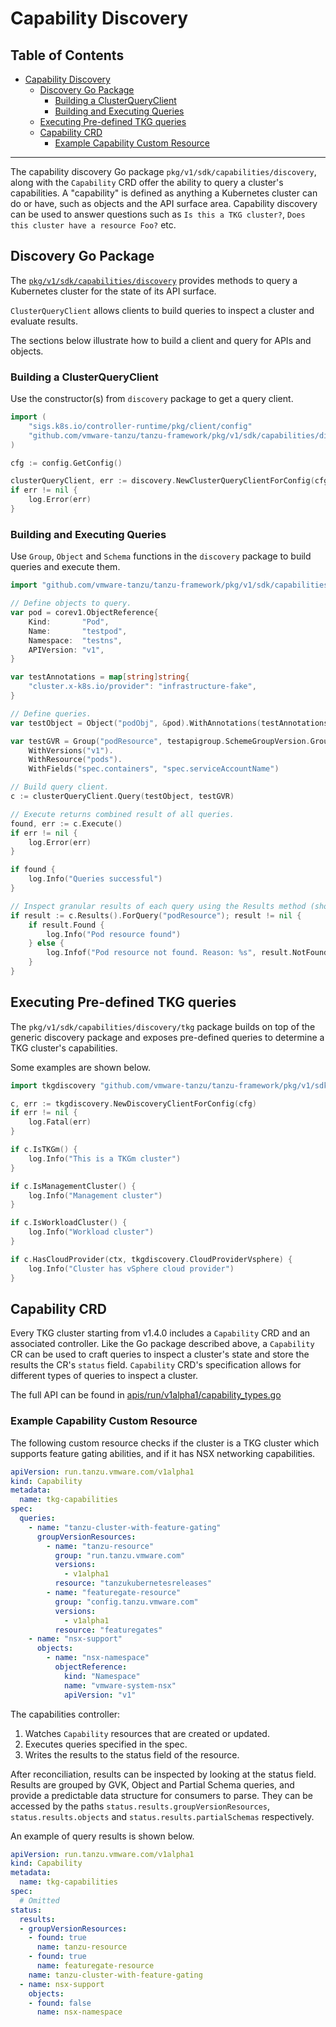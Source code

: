# Capability Discovery

## Table of Contents

* [Capability Discovery](#capability-discovery)
  * [Discovery Go Package](#discovery-go-package)
    * [Building a ClusterQueryClient](#building-a-clusterqueryclient)
    * [Building and Executing Queries](#building-and-executing-queries)
  * [Executing Pre-defined TKG queries](#executing-pre-defined-tkg-queries)
  * [Capability CRD](#capability-crd)
    * [Example Capability Custom Resource](#example-capability-custom-resource)

------------------------

The capability discovery Go package `pkg/v1/sdk/capabilities/discovery`, along with the `Capability` CRD offer the
ability to query a cluster's capabilities. A "capability" is defined as anything a Kubernetes cluster can do or have,
such as objects and the API surface area. Capability discovery can be used to answer questions such
as `Is this a TKG cluster?`, `Does this cluster have a resource Foo?` etc.

## Discovery Go Package

The [`pkg/v1/sdk/capabilities/discovery`](https://github.com/vmware-tanzu/tanzu-framework/tree/main/pkg/v1/sdk/capabilities/discovery)
provides methods to query a Kubernetes cluster for the state of its API surface.

`ClusterQueryClient` allows clients to build queries to inspect a cluster and evaluate results.

The sections below illustrate how to build a client and query for APIs and objects.

### Building a ClusterQueryClient

Use the constructor(s) from `discovery` package to get a query client.

```go
import (
    "sigs.k8s.io/controller-runtime/pkg/client/config"
    "github.com/vmware-tanzu/tanzu-framework/pkg/v1/sdk/capabilities/discovery"
)

cfg := config.GetConfig()

clusterQueryClient, err := discovery.NewClusterQueryClientForConfig(cfg)
if err != nil {
    log.Error(err)
}
```

### Building and Executing Queries

Use `Group`, `Object` and `Schema` functions in the `discovery` package to build queries and execute them.

```go
import "github.com/vmware-tanzu/tanzu-framework/pkg/v1/sdk/capabilities/discovery"

// Define objects to query.
var pod = corev1.ObjectReference{
    Kind:       "Pod",
    Name:       "testpod",
    Namespace:  "testns",
    APIVersion: "v1",
}

var testAnnotations = map[string]string{
    "cluster.x-k8s.io/provider": "infrastructure-fake",
}

// Define queries.
var testObject = Object("podObj", &pod).WithAnnotations(testAnnotations)

var testGVR = Group("podResource", testapigroup.SchemeGroupVersion.Group).
    WithVersions("v1").
    WithResource("pods").
    WithFields("spec.containers", "spec.serviceAccountName")

// Build query client.
c := clusterQueryClient.Query(testObject, testGVR)

// Execute returns combined result of all queries.
found, err := c.Execute()
if err != nil {
    log.Error(err)
}

if found {
    log.Info("Queries successful")
}

// Inspect granular results of each query using the Results method (should be called after Execute).
if result := c.Results().ForQuery("podResource"); result != nil {
    if result.Found {
        log.Info("Pod resource found")
    } else {
        log.Infof("Pod resource not found. Reason: %s", result.NotFoundReason)
    }
}
```

## Executing Pre-defined TKG queries

The `pkg/v1/sdk/capabilities/discovery/tkg` package builds on top of the generic discovery package and exposes
pre-defined queries to determine a TKG cluster's capabilities.

Some examples are shown below.

```go
import tkgdiscovery "github.com/vmware-tanzu/tanzu-framework/pkg/v1/sdk/capabilities/discovery/tkg"

c, err := tkgdiscovery.NewDiscoveryClientForConfig(cfg)
if err != nil {
    log.Fatal(err)
}

if c.IsTKGm() {
    log.Info("This is a TKGm cluster")
}

if c.IsManagementCluster() {
    log.Info("Management cluster")
}

if c.IsWorkloadCluster() {
    log.Info("Workload cluster")
}

if c.HasCloudProvider(ctx, tkgdiscovery.CloudProviderVsphere) {
    log.Info("Cluster has vSphere cloud provider")
}
```

## Capability CRD

Every TKG cluster starting from v1.4.0 includes a `Capability` CRD and an associated controller. Like the Go package
described above, a `Capability` CR can be used to craft queries to inspect a cluster's state and store the results the
CR's `status` field. `Capability` CRD's specification allows for different types of queries to inspect a cluster.

The full API can be found in [apis/run/v1alpha1/capability_types.go](../../apis/run/v1alpha1/capability_types.go)

### Example Capability Custom Resource

The following custom resource checks if the cluster is a TKG cluster which supports feature gating
abilities, and if it has NSX networking capabilities.

```yaml
apiVersion: run.tanzu.vmware.com/v1alpha1
kind: Capability
metadata:
  name: tkg-capabilities
spec:
  queries:
    - name: "tanzu-cluster-with-feature-gating"
      groupVersionResources:
        - name: "tanzu-resource"
          group: "run.tanzu.vmware.com"
          versions:
            - v1alpha1
          resource: "tanzukubernetesreleases"
        - name: "featuregate-resource"
          group: "config.tanzu.vmware.com"
          versions:
            - v1alpha1
          resource: "featuregates"
    - name: "nsx-support"
      objects:
        - name: "nsx-namespace"
          objectReference:
            kind: "Namespace"
            name: "vmware-system-nsx"
            apiVersion: "v1"
```

The capabilities controller:

1. Watches `Capability` resources that are created or updated.
1. Executes queries specified in the spec.
1. Writes the results to the status field of the resource.

After reconciliation, results can be inspected by looking at the status field. Results are grouped by GVK, Object and
Partial Schema queries, and provide a predictable data structure for consumers to parse. They can be accessed by the
paths `status.results.groupVersionResources`, `status.results.objects` and `status.results.partialSchemas` respectively.

An example of query results is shown below.

```yaml
apiVersion: run.tanzu.vmware.com/v1alpha1
kind: Capability
metadata:
  name: tkg-capabilities
spec:
  # Omitted
status:
  results:
  - groupVersionResources:
    - found: true
      name: tanzu-resource
    - found: true
      name: featuregate-resource
    name: tanzu-cluster-with-feature-gating
  - name: nsx-support
    objects:
    - found: false
      name: nsx-namespace
```
